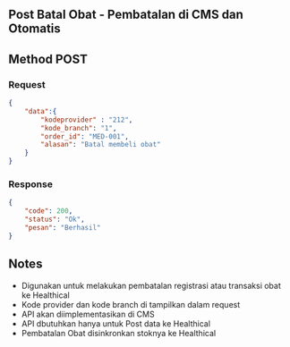 ## Post Batal Obat -  Pembatalan di CMS dan Otomatis

## Method POST
### Request
```json
{
    "data":{
        "kodeprovider" : "212",
        "kode_branch": "1",
        "order_id": "MED-001",
        "alasan": "Batal membeli obat"
    }
}
```

### Response
```json
{
    "code": 200,
    "status": "Ok",
    "pesan": "Berhasil"
}
```

## Notes
- Digunakan untuk melakukan pembatalan registrasi atau transaksi obat ke Healthical
- Kode provider dan kode branch di tampilkan dalam request
- API akan diimplementasikan di CMS
- API dbutuhkan hanya untuk Post data ke Healthical
- Pembatalan Obat disinkronkan stoknya ke Healthical